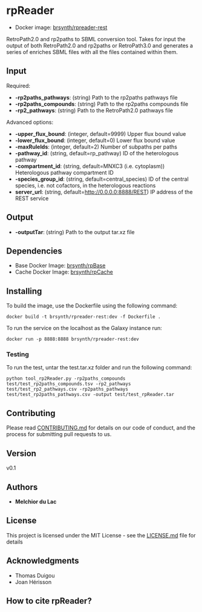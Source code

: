 # rpReader

* Docker image: [brsynth/rpreader-rest](https://hub.docker.com/r/brsynth/rpreader-rest)

RetroPath2.0 and rp2paths to SBML conversion tool. Takes for input the output of both RetroPath2.0 and rp2paths or RetroPath3.0 and generates a series of enriches SBML files with all the files contained within them. 

## Input

Required:
* **-rp2paths_pathways**: (string) Path to the rp2paths pathways file
* **-rp2paths_compounds**: (string) Path to the rp2paths compounds file
* **-rp2_pathways**: (string) Path to the RetroPath2.0 pathways file

Advanced options:
* **-upper_flux_bound**: (integer, default=9999) Upper flux bound value
* **-lower_flux_bound**: (integer, default=0) Lower flux bound value
* **-maxRuleIds**: (integer, default=2) Number of subpaths per paths
* **-pathway_id**: (string, default=rp_pathway) ID of the heterologous pathway
* **-compartment_id**: (string, default=MNXC3 (i.e. cytoplasm)) Heterologous pathway compartment ID
* **-species_group_id**: (string, default=central_species) ID of the central species, i.e. not cofactors, in the heterologous reactions
* **server_url**: (string, default=http://0.0.0.0:8888/REST) IP address of the REST service

## Output

* **-outputTar**: (string) Path to the output tar.xz file

## Dependencies

* Base Docker Image: [brsynth/rpBase](https://hub.docker.com/r/brsynth/rpbase)
* Cache Docker Image: [brsynth/rpCache](https://hub.docker.com/r/brsynth/rpcache)

## Installing

To build the image, use the Dockerfile using the following command:

```
docker build -t brsynth/rpreader-rest:dev -f Dockerfile .
```

To run the service on the localhost as the Galaxy instance run:

```
docker run -p 8888:8888 brsynth/rpreader-rest:dev
```

### Testing

To run the test, untar the test.tar.xz folder and run the following command:

```
python tool_rp2Reader.py -rp2paths_compounds test/test_rp2paths_compounds.tsv -rp2_pathways test/test_rp2_pathways.csv -rp2paths_pathways test/test_rp2paths_pathways.csv -output test/test_rpReader.tar
```

## Contributing

Please read [CONTRIBUTING.md](https://gist.github.com/PurpleBooth/b24679402957c63ec426) for details on our code of conduct, and the process for submitting pull requests to us.

## Version

v0.1

## Authors

* **Melchior du Lac**

## License

This project is licensed under the MIT License - see the [LICENSE.md](LICENSE.md) file for details

## Acknowledgments

* Thomas Duigou
* Joan Hérisson

## How to cite rpReader?
